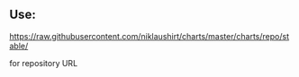 ## Use:
https://raw.githubusercontent.com/niklaushirt/charts/master/charts/repo/stable/


for repository URL
